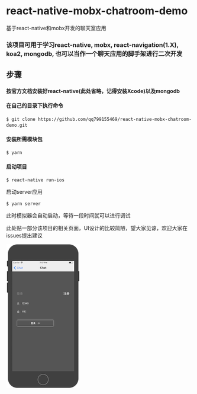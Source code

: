 # react-native-mobx-chatroom-demo
基于react-native和mobx开发的聊天室应用

### 该项目可用于学习react-native, mobx, react-navigation(1.X), koa2, mongodb, 也可以当作一个聊天应用的脚手架进行二次开发

## 步骤

#### 按官方文档安装好react-native(此处省略，记得安装Xcode)以及mongodb

#### 在自己的目录下执行命令 
```
$ git clone https://github.com/qq799155469/react-native-mobx-chatroom-demo.git
```
#### 安装所需模块包

```
$ yarn
```

#### 启动项目

```
$ react-native run-ios
```
启动server应用
```
$ yarn server
```

此时模拟器会自动启动，等待一段时间就可以进行调试

此处贴一部分该项目的相关页面，UI设计的比较简陋，望大家见谅，欢迎大家在issues提出建议

![登录界面](./static/imgs/demo/image.png '登录界面')


